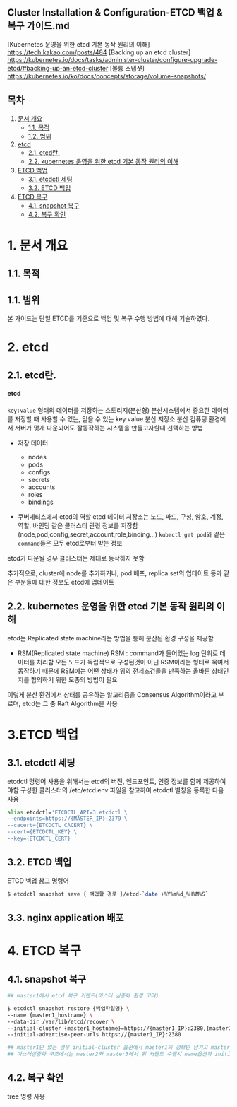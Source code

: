 ## Cluster Installation & Configuration-ETCD 백업 & 복구 가이드.md


[Kubernetes 운영을 위한 etcd 기본 동작 원리의 이해] https://tech.kakao.com/posts/484
[Backing up an etcd cluster] https://kubernetes.io/docs/tasks/administer-cluster/configure-upgrade-etcd/#backing-up-an-etcd-cluster
[볼륨 스냅샷] https://kubernetes.io/ko/docs/concepts/storage/volume-snapshots/

## 목차
1. [문서 개요](#1)
    * [1.1. 목적](#1-1)
    * [1.2. 범위](#1-2)
2. [etcd](#2)
    * [2.1. etcd란.](#2-1)
    * [2.2. kubernetes 운영을 위한 etcd 기본 동작 원리의 이해](#2-1)
3. [ETCD 백업](#3)
    * [3.1. etcdctl 세팅](#3-1)
    * [3.2. ETCD 백업](#3-2)
4. [ETCD 복구](#4)
    * [4.1. snapshot 복구](#4-1)
	* [4.2. 복구 확인](#4-2)

# <div id='1'/> 1. 문서 개요

## <div id='1-1'/> 1.1. 목적

## <div id='1-2'/> 1.1. 범위
본 가이드는 단일 ETCD를 기준으로 백업 및 복구 수행 방법에 대해 기술하였다.



# <div id='2'/> 2. etcd

## <div id='2-1'/>2.1. etcd란.

#### etcd
`key:value` 형태의 데이터를 저장하는 스토리지(분산형)
분산시스템에서 중요한 데이터를 저장할 때 사용할 수 있는, 믿을 수 있는 key value 분산 저장소
분산 컴퓨팅 환경에서 서버가 몇개 다운되어도 잘동작하는 시스템을 만들고자할때 선택하는 방법

- 저장 데이터
	- nodes
	- pods
	- configs
	- secrets
	- accounts
	- roles
	- bindings

- 쿠버네티스에서 etcd의 역할
etcd 데이터 저장소는 노드, 파드, 구성, 암호, 계정, 역할, 바인딩 같은 클러스터 관련 정보를 저장함
(node,pod,config,secret,account,role,binding...)
`kubectl get pod`와 같은 `command`들은 모두 etcd로부터 받는 정보

etcd가 다운될 경우 클러스터는 제대로 동작하지 못함

추가적으로, cluster에 node를 추가하거나, pod 배포, replica set의 업데이트 등과 같은 부분들에 대한 정보도 etcd에 업데이트


## <div id='2-2'/>2.2. kubernetes 운영을 위한 etcd 기본 동작 원리의 이해

etcd는 Replicated state machine라는 방법을 통해 분산된 환경 구성을 제공함

- RSM(Replicated state machine)
RSM : command가 들어있는 log 단위로 데이터를 처리함
모든 노드가 독립적으로 구성된것이 아닌 RSM이라는 형태로 묶여서 동작하기 때문에 RSM에는 어떤 상태가 위의 전제조건들을 만족하는 올바른 상태인지를 합의하기 위한 모종의 방법이 필요

이렇게 분산 환경에서 상태를 공유하는 알고리즘을 Consensus Algorithm이라고 부르며, etcd는 그 중 Raft Algorithm을 사용



# <div id='3'/> 3.ETCD 백업
## <div id='3-1'/>3.1. etcdctl 세팅

etcdctl 명령어 사용을 위해서는 etcd의 버전, 엔드포인트, 인증 정보를 함께 제공하여야함
구성한 클러스터의 /etc/etcd.env 파일을 참고하여 etcdctl 별칭을 등록한 다음 사용

```bash
alias etcdctl='ETCDCTL_API=3 etcdctl \
--endpoints=https://{MASTER_IP}:2379 \
--cacert={ETCDCTL_CACERT} \
--cert={ETCDCTL_KEY} \
--key={ETCDCTL_CERT} '
```

## <div id='3-2'/>3.2. ETCD 백업

ETCD 벡업 참고 명령어
```bash
$ etcdctl snapshot save { 백업할 경로 }/etcd-`date +%Y%m%d_%H%M%S`
```

## <div id='3-3'/>3.3. nginx application 배포


# <div id='4'/> 4. ETCD 복구
## <div id='4-1'/>4.1. snapshot 복구

```bash
## master1에서 etcd 복구 커맨드(마스터 삼중화 환경 고려)

$ etcdctl snapshot restore {백업파일명} \
--name {master1_hostname} \
--data-dir /var/lib/etcd/recover \
--initial-cluster {master1_hostname}=https://{master1_IP}:2380,{master2_hostname}=https://{master2_IP}:2380,{master3_hostname}=https://{master3_IP}:2380 \
--initial-advertise-peer-urls https://{master1_IP}:2380

## master1만 있는 경우 initial-cluster 옵션에서 master1의 정보만 남기고 master 2,3정보를 지워준다.
## 마스터삼중화 구조에서는 master2와 master3에서 위 커맨드 수행시 name옵션과 initial-advertise-peer-urls의 master1값을 master2,3에 맞게 바꾸어 수행하면 된다.
```

## <div id='4-2'/>4.2. 복구 확인

tree 명령 사용



